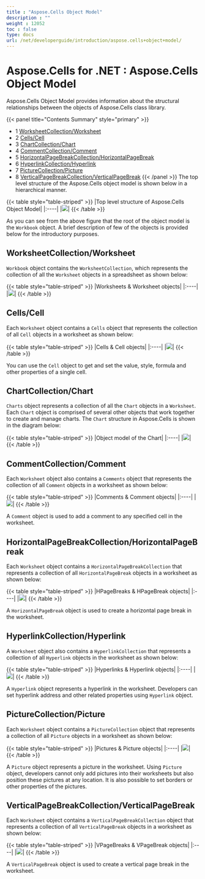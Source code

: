 ```yaml
---
title : "Aspose.Cells Object Model" 
description : "" 
weight : 12052 
toc : false
type: docs
url: /net/developerguide/introduction/aspose.cells+object+model/
---
```


# Aspose.Cells for .NET : Aspose.Cells Object Model


Aspose.Cells Object Model provides information about the structural relationships between the objects of Aspose.Cells class library.

{{< panel title="Contents Summary" style="primary" >}}
*   1 [WorksheetCollection/Worksheet](#worksheetcollection/worksheet)
*   2 [Cells/Cell](#cells/cell)
*   3 [ChartCollection/Chart](#chartcollection/chart)
*   4 [CommentCollection/Comment](#commentcollection/comment)
*   5 [HorizontalPageBreakCollection/HorizontalPageBreak](#horizontalpagebreakcollection/horizontalpagebreak)
*   6 [HyperlinkCollection/Hyperlink](#hyperlinkcollection/hyperlink)
*   7 [PictureCollection/Picture](#picturecollection/picture)
*   8 [VerticalPageBreakCollection/VerticalPageBreak](#verticalpagebreakcollection/verticalpagebreak)
{{< /panel >}}
The top level structure of the Aspose.Cells object model is shown below in a hierarchical manner.

{{< table style="table-striped" >}}
|Top level structure of Aspose.Cells Object Model|
|:----|
|![](https://docs2.aspose.com/cells/net/attachments/5018389/5114590.png)|
{{< /table >}}

As you can see from the above figure that the root of the object model is the `Workbook` object. A brief description of few of the objects is provided below for the introductory purposes.

## WorksheetCollection/Worksheet

`Workbook` object contains the `WorksheetCollection`, which represents the collection of all the `Worksheet` objects in a spreadsheet as shown below:

{{< table style="table-striped" >}}
|Worksheets & Worksheet objects|
|:----|
|![](https://docs2.aspose.com/cells/net/attachments/5018389/5114589.png)|
{{< /table >}}

## Cells/Cell

Each `Worksheet` object contains a `Cells` object that represents the collection of all `Cell` objects in a worksheet as shown below:

{{< table style="table-striped" >}}
|Cells & Cell objects|
|:----|
|![](https://docs2.aspose.com/cells/net/attachments/5018389/5114603.png)|
{{< /table >}}

You can use the `Cell` object to get and set the value, style, formula and other properties of a single cell.

## ChartCollection/Chart

`Charts` object represents a collection of all the `Chart` objects in a `Worksheet`. Each `Chart` object is comprised of several other objects that work together to create and manage charts. The `Chart` structure in Aspose.Cells is shown in the diagram below:

{{< table style="table-striped" >}}
|Object model of the Chart|
|:----|
|![](https://docs2.aspose.com/cells/net/attachments/5018389/5114604.png)|
{{< /table >}}

## CommentCollection/Comment

Each `Worksheet` object also contains a `Comments` object that represents the collection of all `Comment` objects in a worksheet as shown below:

{{< table style="table-striped" >}}
|Comments & Comment objects|
|:----|
|![](https://docs2.aspose.com/cells/net/attachments/5018389/5114601.png)|
{{< /table >}}

A `Comment` object is used to add a comment to any specified cell in the worksheet.

## HorizontalPageBreakCollection/HorizontalPageBreak

Each `Worksheet` object contains a `HorizontalPageBreakCollection` that represents a collection of all `HorizontalPageBreak` objects in a worksheet as shown below:

{{< table style="table-striped" >}}
|HPageBreaks & HPageBreak objects|
|:----|
|![](https://docs2.aspose.com/cells/net/attachments/5018389/5114602.png)|
{{< /table >}}

A `HorizontalPageBreak` object is used to create a horizontal page break in the worksheet.

## HyperlinkCollection/Hyperlink

A `Worksheet` object also contains a `HyperlinkCollection` that represents a collection of all `Hyperlink` objects in the worksheet as shown below:

{{< table style="table-striped" >}}
|Hyperlinks & Hyperlink objects|
|:----|
|![](https://docs2.aspose.com/cells/net/attachments/5018389/5114599.png)|
{{< /table >}}

A `Hyperlink` object represents a hyperlink in the worksheet. Developers can set hyperlink address and other related properties using `Hyperlink` object.

## PictureCollection/Picture

Each `Worksheet` object contains a `PictureCollection` object that represents a collection of all `Picture` objects in a worksheet as shown below:

{{< table style="table-striped" >}}
|Pictures & Picture objects|
|:----|
|![](https://docs2.aspose.com/cells/net/attachments/5018389/5114600.png)|
{{< /table >}}

A `Picture` object represents a picture in the worksheet. Using `Picture` object, developers cannot only add pictures into their worksheets but also position these pictures at any location. It is also possible to set borders or other properties of the pictures.

## VerticalPageBreakCollection/VerticalPageBreak

Each `Worksheet` object contains a `VerticalPageBreakCollection` object that represents a collection of all `VerticalPageBreak` objects in a worksheet as shown below:

{{< table style="table-striped" >}}
|VPageBreaks & VPageBreak objects|
|:----|
|![](https://docs2.aspose.com/cells/net/attachments/5018389/5114597.png)|
{{< /table >}}

A `VerticalPageBreak` object is used to create a vertical page break in the worksheet.

